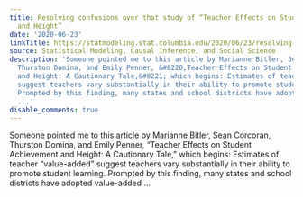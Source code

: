 ```yaml
---
title: Resolving confusions over that study of “Teacher Effects on Student Achievement
  and Height”
date: '2020-06-23'
linkTitle: https://statmodeling.stat.columbia.edu/2020/06/23/resolving-confusions-over-that-study-of-teacher-effects-on-student-achievement-and-height/
source: Statistical Modeling, Causal Inference, and Social Science
description: 'Someone pointed me to this article by Marianne Bitler, Sean Corcoran,
  Thurston Domina, and Emily Penner, &#8220;Teacher Effects on Student Achievement
  and Height: A Cautionary Tale,&#8221; which begins: Estimates of teacher “value-added”
  suggest teachers vary substantially in their ability to promote student learning.
  Prompted by this finding, many states and school districts have adopted value-added
  ...'
disable_comments: true
---
```

Someone pointed me to this article by Marianne Bitler, Sean Corcoran, Thurston Domina, and Emily Penner, &#8220;Teacher Effects on Student Achievement and Height: A Cautionary Tale,&#8221; which begins: Estimates of teacher “value-added” suggest teachers vary substantially in their ability to promote student learning. Prompted by this finding, many states and school districts have adopted value-added ...